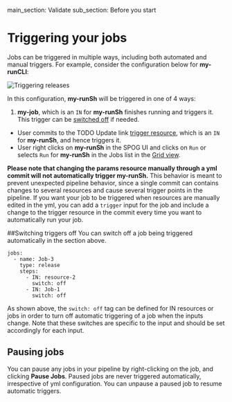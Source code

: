 main_section: Validate
sub_section: Before you start

# Triggering your jobs

Jobs can be triggered in multiple ways, including both automated and manual triggers. For example, consider the configuration below for **my-runCLI**:

<img src="/images/validate/trigger-runSh.png" alt="Triggering releases" style="vertical-align: middle;display: block;margin-left: auto;margin-right: auto;"/>

In this configuration, **my-runSh** will be triggered in one of 4 ways:

1. **my-job**, which is an `IN` for **my-runSh** finishes running and triggers it. This trigger can be [switched off](#switchOff) if needed.
- User commits to the TODO Update link [trigger resource](../triggers/), which is an `IN` for **my-runSh**, and hence triggers it.
- User right clicks on **my-runSh** in the SPOG UI and clicks on `Run` or selects `Run` for **my-runSh** in the Jobs list in the [Grid view](/validate/single-pane-of-glass-spog/#grid-view).

**Please note that changing the params resource manually through a yml commit will not automatically trigger my-runSh.** This behavior is meant to prevent unexpected pipeline behavior, since a single commit can contains changes to several resources and cause several trigger points in the pipeline. If you want your job to be triggered when resources are manually edited in the yml, you can add a `trigger` input for the job and include a change to the trigger resource in the commit every time you want to automatically run your job.

<a name="switchOff"></a>
##Switching triggers off
You can switch off a job being triggered automatically in the section above.

```
jobs:
  - name: Job-3
    type: release
    steps:
      - IN: resource-2
        switch: off
      - IN: Job-1
        switch: off
```

As shown above, the `switch: off` tag can be defined for IN resources or jobs in order to turn off automatic triggering of a job when the inputs change. Note that these switches are specific to the input and should be set accordingly for each input.

## Pausing jobs

You can pause any jobs in your pipeline by right-clicking on the job, and clicking **Pause Jobs**. Paused jobs are never triggered automatically, irrespective of yml configuration. You can unpause a paused job to resume automatic triggers.
